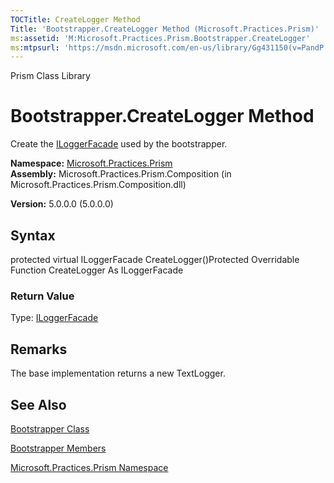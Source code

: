 ```yaml
---
TOCTitle: CreateLogger Method
Title: 'Bootstrapper.CreateLogger Method (Microsoft.Practices.Prism)'
ms:assetid: 'M:Microsoft.Practices.Prism.Bootstrapper.CreateLogger'
ms:mtpsurl: 'https://msdn.microsoft.com/en-us/library/Gg431150(v=PandP.50)'
---
```


Prism Class Library

Bootstrapper.CreateLogger Method
====================================

Create the [ILoggerFacade](https://msdn.microsoft.com/t:microsoft.practices.prism.logging.iloggerfacade) used by the bootstrapper.

**Namespace:** [Microsoft.Practices.Prism](https://msdn.microsoft.com/n:microsoft.practices.prism)
**Assembly:** Microsoft.Practices.Prism.Composition (in Microsoft.Practices.Prism.Composition.dll)

**Version:** 5.0.0.0 (5.0.0.0)

## Syntax


<span id="syntaxToggle"></span>protected virtual ILoggerFacade CreateLogger()Protected Overridable Function CreateLogger As ILoggerFacade
### Return Value

Type: [ILoggerFacade](https://msdn.microsoft.com/t:microsoft.practices.prism.logging.iloggerfacade)

Remarks
-------

<span id="remarksToggle"></span> The base implementation returns a new TextLogger.

See Also
--------


[Bootstrapper Class](https://msdn.microsoft.com/t:microsoft.practices.prism.bootstrapper)

[Bootstrapper Members](https://msdn.microsoft.com/allmembers.t:microsoft.practices.prism.bootstrapper)

[Microsoft.Practices.Prism Namespace](https://msdn.microsoft.com/n:microsoft.practices.prism)
